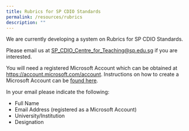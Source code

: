 ```yaml
---
title: Rubrics for SP CDIO Standards
permalink: /resources/rubrics
description: ""
---
```

We are currently developing a system on Rubrics for SP CDIO Standards.

Please email us at SP_CDIO_Centre_for_Teaching@sp.edu.sg if you are interested.

You will need a registered Microsoft Account which can be obtained at https://account.microsoft.com/account. Instructions on how to create a Microsoft Account can be [found here](https://support.microsoft.com/en-us/account-billing/how-to-create-a-new-microsoft-account-a84675c3-3e9e-17cf-2911-3d56b15c0aaf).

In your email please indicate the following:

* Full Name
* Email Address (registered as a Microsoft Account)
* University/Institution
* Designation

